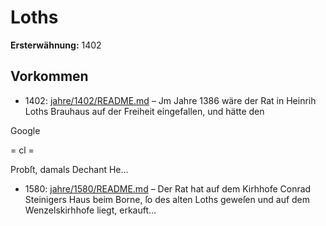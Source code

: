 # Loths

**Ersterwähnung:** 1402

## Vorkommen
- 1402: [jahre/1402/README.md](../jahre/1402/README.md) – Jm Jahre 1386 wäre der Rat in Heinrih Loths
Brauhaus auf der Freiheit eingefallen, und hätte den

Google


= cl =

Probſt, damals Dechant He...
- 1580: [jahre/1580/README.md](../jahre/1580/README.md) – Der Rat hat auf dem Kirhhofe Conrad Steinigers
Haus beim Borne, ſo des alten Loths geweſen und auf
dem Wenzelskirhhofe liegt, erkauft...
